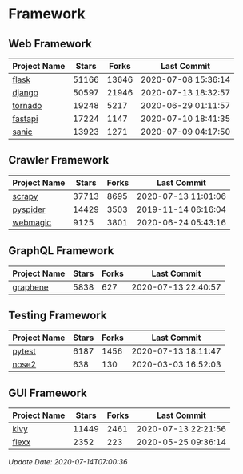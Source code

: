# Framework

## Web Framework

| Project Name | Stars | Forks | Last Commit |
| ------------ | ----- | ----- | ----------- |
| [flask](https://github.com/pallets/flask) | 51166 | 13646 | 2020-07-08 15:36:14 |
| [django](https://github.com/django/django) | 50597 | 21946 | 2020-07-13 18:32:57 |
| [tornado](https://github.com/tornadoweb/tornado) | 19248 | 5217 | 2020-06-29 01:11:57 |
| [fastapi](https://github.com/tiangolo/fastapi) | 17224 | 1147 | 2020-07-10 18:41:35 |
| [sanic](https://github.com/huge-success/sanic) | 13923 | 1271 | 2020-07-09 04:17:50 |

## Crawler Framework

| Project Name | Stars | Forks | Last Commit |
| ------------ | ----- | ----- | ----------- |
| [scrapy](https://github.com/scrapy/scrapy) | 37713 | 8695 | 2020-07-13 11:01:06 |
| [pyspider](https://github.com/binux/pyspider) | 14429 | 3503 | 2019-11-14 06:16:04 |
| [webmagic](https://github.com/code4craft/webmagic) | 9125 | 3801 | 2020-06-24 05:43:16 |

## GraphQL Framework

| Project Name | Stars | Forks | Last Commit |
| ------------ | ----- | ----- | ----------- |
| [graphene](https://github.com/graphql-python/graphene) | 5838 | 627 | 2020-07-13 22:40:57 |

## Testing Framework

| Project Name | Stars | Forks | Last Commit |
| ------------ | ----- | ----- | ----------- |
| [pytest](https://github.com/pytest-dev/pytest) | 6187 | 1456 | 2020-07-13 18:11:47 |
| [nose2](https://github.com/nose-devs/nose2) | 638 | 130 | 2020-03-03 16:52:03 |

## GUI Framework

| Project Name | Stars | Forks | Last Commit |
| ------------ | ----- | ----- | ----------- |
| [kivy](https://github.com/kivy/kivy) | 11449 | 2461 | 2020-07-13 22:21:56 |
| [flexx](https://github.com/flexxui/flexx) | 2352 | 223 | 2020-05-25 09:36:14 |

*Update Date: 2020-07-14T07:00:36*